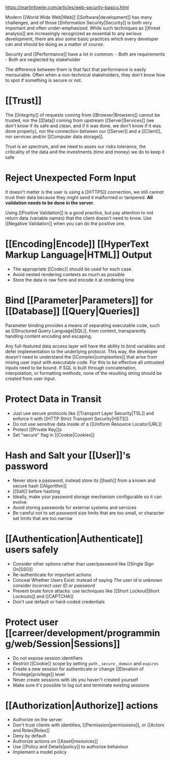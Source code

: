 https://martinfowler.com/articles/web-security-basics.html

Modern [[World Wide Web|Web]] [[Software|development]] has many challenges, and of those [[Information Security|Security]] is both very important and often under-emphasized. While such techniques as [[threat analysis]] are increasingly recognized as essential to any serious development, there are also some basic practices which every developer can and should be doing as a matter of course.

Security and [[Performance]] have a lot in common:
	- Both are requirements
	- Both are neglected by stakeholder

The difference between them is that fact that performance is easily mensurable. Often when a non-technical stakeholders, they don't know how to spot if something is secure or not. 

# [[Trust]]

The [[Integrity]] of requests coming from [[Browser|Browsers]] cannot be trusted, nor the [[Data]] coming from upstream [[Server|Services]] (we don't know if its safe and clean, and if it was done, we don't know if it was done properly), nor the connection between our [[Server]] and a [[Client]], nor services and/or [[Computer data storage]].

Trust is an spectrum, and we need to asses our risks tolerance, the criticality of the data and the investments (time and money) we do to keep it safe

# Reject Unexpected Form Input

It doesn't matter is the user is using a [[HTTPS]] connection, we still cannot trust their data because they might send it malformed or tampered. **All validation needs to be done in the server**.

Using [[Positive Validation]] is a good practice, but pay attention to not return data (variable names) that the client doesn't need to know. Use [[Negative Validation]] when you can do the positive one.

# [[Encoding|Encode]] [[HyperText Markup Language|HTML]] Output

- The appropriate [[Codec]] should be used for each case.
- Avoid nested rendering contexts as much as possible
- Store the data in raw form and encode it at rendering time

# Bind [[Parameter|Parameters]] for [[Database]] [[Query|Queries]]

Parameter binding provides a means of separating executable code, such as [[Structured Query Language|SQL]], from content, transparently handling content encoding and escaping.

Any full-featured data access layer will have the ability to bind variables and defer implementation to the underlying protocol. This way, the developer doesn't need to understand the [[Complex|complexities]] that arise from mixing user input with executable code. For this to be effective all untrusted inputs need to be bound. If SQL is built through concatenation, interpolation, or formatting methods, none of the resulting string should be created from user input.

# Protect Data in Transit

- Just use secure protocols like [[Transport Layer Security|TSL]] and enforce it with [[HTTP Strict Transport Security|HSTS]]
- Do not use sensitive data inside of a [[Uniform Resource Locator|URL]]
- Protect [[Private Key]]s
- Set "secure" flag in [[Cookie|Cookies]]

# Hash and Salt your [[User]]'s password

- Never store a password, instead store its [[hash]] from a known and secure hash [[Algorithm]]
- [[Salt]] before hashing
-  Ideally, make your password storage mechanism configurable so it can evolve
-  Avoid storing passwords for external systems and services
-  Be careful not to set password size limits that are too small, or character set limits that are too narrow

# [[Authentication|Authenticate]] users safely

- Consider other options rather than user/password like [[Single Sign On|SSO]]
- Re-authenticate for important actions
- Conceal Whether Users Exist: instead of saying _The user id is unknown_ consider _Incorrect user ID or password_
- Prevent brute force attacks: use techniques like [[Short Lockout|Short Lockouts]] and [[CAPTCHA]]
- Don't use default or hard-coded credentials

# Protect user [[carreer/development/programming/web/Session|Sessions]]

- Do not expose session identifiers
- Restrict [[Cookie]] scope by setting `path` ,  `secure` , `domain` and `expires`
- Create a new session for authenticate or change [[Elevation of Privilege|privilege]] level
- Never create sessions with ids you haven't created yourself
- Make sure it's possible to log out and terminate existing sessions

# [[Authorization|Authorize]] actions

- Authorize on the server
- Don't trust clients with identities, [[Permission|permissions]], or [[Actors and Roles|Roles]]
- Deny by default
- Authorize actions on [[Asset|resources]]
- Use [[Policy and Details|policy]] to authorize behaviour
- Implement a model policy